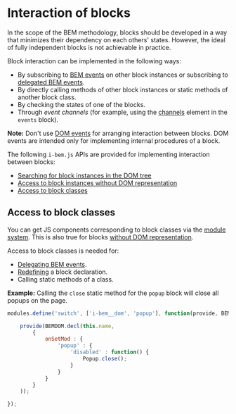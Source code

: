 # Interaction of blocks

In the scope of the BEM methodology, blocks should be developed in a way that minimizes their dependency on each others' states. However, the ideal of fully independent blocks is not achievable in practice.

Block interaction can be implemented in the following ways:

-   By subscribing to [BEM events](i-bem-js-events.en.md#bem-events) on other block instances
     or subscribing to [delegated BEM events](i-bem-js-events.en.md#delegating-bem-events).
-   By directly calling methods of other block instances
     or static methods of another block class.
-   By checking the states of one of the blocks.
-   Through *event channels* (for example, using the [channels](https://en.bem.info/libs/bem-core/current/desktop/events/) element in the `events` block).

**Note:** Don't use [DOM events](i-bem-js-events.en.md#dom-events) for
arranging interaction between blocks. DOM events are intended
only for implementing internal procedures of a block.

The following `i-bem.js` APIs are provided for implementing interaction between blocks:

-   [Searching for block instances in the DOM tree](i-bem-js-dom.en.md#searching-for-block-instances-in-the-dom-tree)
-   [Access to block instances without DOM representation](i-bem-js-html-binding.en.md#access-to-block-instances-without-dom-representation)
-   [Access to block classes](#access-to-block-classes)

## Access to block classes

You can get JS components corresponding to block classes via the [module system](https://github.com/ymaps/modules/blob/master/README.md). This is also true for blocks [without DOM representation](i-bem-js-html-binding.en.md#blocks-without-dom-representation).

Access to block classes is needed for:

-   [Delegating BEM events](i-bem-js-events.en.md#delegating-bem-events).
-   [Redefining](i-bem-js-decl.en.md#redefining-a-block) a block declaration.
-   Calling static methods of a class.

**Example:** Calling the `close` static method for the `popup` block will close all popups on the page.

```js
modules.define('switch', ['i-bem__dom', 'popup'], function(provide, BEMDOM, Popup) {

    provide(BEMDOM.decl(this.name,
        {
            onSetMod : {
                'popup' : {
                    'disabled' : function() {
                        Popup.close();
                    }
                }
            }
        }
    ));

});
```
